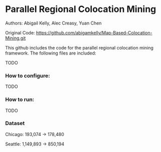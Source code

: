 # Parallel Regional Colocation Mining

Authors: Abigail Kelly, Alec Creasy, Yuan Chen

Original Code: https://github.com/abigamkelly/Map-Based-Colocation-Mining.git

This github includes the code for the parallel regional colocation mining framework.  The following files are included:

TODO

### How to configure:

TODO


### How to run:

TODO


### Dataset

Chicago: 193,074 -> 178,480


Seattle: 1,149,893 -> 850,194
